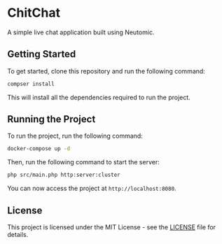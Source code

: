 # ChitChat

A simple live chat application built using Neutomic.

## Getting Started

To get started, clone this repository and run the following command:

```bash
compser install
```

This will install all the dependencies required to run the project.

## Running the Project

To run the project, run the following command:

```bash
docker-compose up -d
```

Then, run the following command to start the server:

```bash
php src/main.php http:server:cluster
```

You can now access the project at `http://localhost:8080`.

## License

This project is licensed under the MIT License - see the [LICENSE](LICENSE) file for details.
